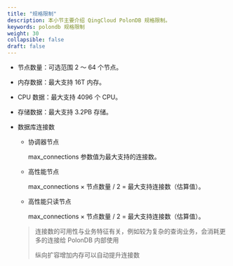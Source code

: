 ```yaml
---
title: "规格限制"
description: 本小节主要介绍 QingCloud PolonDB 规格限制。 
keywords: polondb 规格限制
weight: 30
collapsible: false
draft: false
---
```


* 节点数量：可选范围 2 ～ 64 个节点。

* 内存数据：最大支持 16T 内存。

* CPU 数据：最大支持 4096 个 CPU。

* 存储数据：最大支持 3.2PB 存储。

* 数据库连接数

  - 协调器节点

     max_connections 参数值为最大支持的连接数。

  - 高性能节点

     max_connections × 节点数量 / 2 = 最大支持连接数（估算值）。
  
  - 高性能只读节点

     max_connections × 节点数量 / 2 = 最大支持连接数（估算值）。
  
  > 连接数的可用性与业务特征有关，例如较为复杂的查询业务，会消耗更多的连接给 PolonDB 内部使用
  >
  > 纵向扩容增加内存可以自动提升连接数
